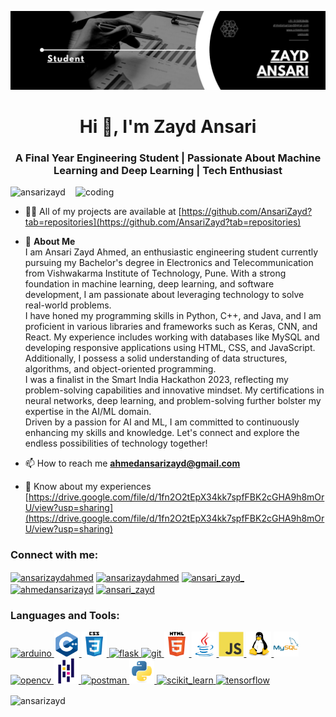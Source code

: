 ![logo](https://github.com/AnsariZayd/AnsariZayd/blob/main/Black%20%26%20White%20Modern%20Minimalist%20Data%20Analyst%20LinkedIn%20Banner.jpg)
<h1 align="center">Hi 👋, I'm Zayd Ansari</h1>
<h3 align="center">A Final Year Engineering Student | Passionate About Machine Learning and Deep Learning | Tech Enthusiast</h3>
<img align="right" alt = "coding" width="400" src="https://gifdb.com/images/high/animated-man-computer-coding-nae6mec378lsg1i3.gif">
<p align="left"> <img src="https://komarev.com/ghpvc/?username=ansarizayd&label=Profile%20views&color=0e75b6&style=flat" alt="ansarizayd" /> </p>

- 👨‍💻 All of my projects are available at [https://github.com/AnsariZayd?tab=repositories](https://github.com/AnsariZayd?tab=repositories)

- 💬 **About Me** <br>I am Ansari Zayd Ahmed, an enthusiastic engineering student currently pursuing my Bachelor's degree in Electronics and Telecommunication from Vishwakarma Institute of Technology, Pune. With a strong foundation in machine learning, deep learning, and software development, I am passionate about leveraging technology to solve real-world problems. <br>I have honed my programming skills in Python, C++, and Java, and I am proficient in various libraries and frameworks such as Keras, CNN, and React. My experience includes working with databases like MySQL and developing responsive applications using HTML, CSS, and JavaScript. Additionally, I possess a solid understanding of data structures, algorithms, and object-oriented programming. <br>I was a finalist in the Smart India Hackathon 2023, reflecting my problem-solving capabilities and innovative mindset. My certifications in neural networks, deep learning, and problem-solving further bolster my expertise in the AI/ML domain. <br>Driven by a passion for AI and ML, I am committed to continuously enhancing my skills and knowledge. Let's connect and explore the endless possibilities of technology together!

- 📫 How to reach me **ahmedansarizayd@gmail.com**

- 📄 Know about my experiences [https://drive.google.com/file/d/1fn2O2tEpX34kk7spfFBK2cGHA9h8mOrU/view?usp=sharing](https://drive.google.com/file/d/1fn2O2tEpX34kk7spfFBK2cGHA9h8mOrU/view?usp=sharing)

<h3 align="left">Connect with me:</h3>
<p align="left">
<a href="https://www.linkedin.com/in/ansari-zayd-ahmed-a39a59230" target="blank"><img align="center" src="https://raw.githubusercontent.com/rahuldkjain/github-profile-readme-generator/master/src/images/icons/Social/linked-in-alt.svg" alt="ansarizaydahmed" height="30" width="40" /></a>
<a href="https://kaggle.com/ansarizaydahmed" target="blank"><img align="center" src="https://raw.githubusercontent.com/rahuldkjain/github-profile-readme-generator/master/src/images/icons/Social/kaggle.svg" alt="ansarizaydahmed" height="30" width="40" /></a>
<a href="https://instagram.com/ansari_zayd_" target="blank"><img align="center" src="https://raw.githubusercontent.com/rahuldkjain/github-profile-readme-generator/master/src/images/icons/Social/instagram.svg" alt="ansari_zayd_" height="30" width="40" /></a>
<a href="https://www.hackerrank.com/ahmedansarizayd" target="blank"><img align="center" src="https://raw.githubusercontent.com/rahuldkjain/github-profile-readme-generator/master/src/images/icons/Social/hackerrank.svg" alt="ahmedansarizayd" height="30" width="40" /></a>
<a href="https://www.leetcode.com/ansari_zayd" target="blank"><img align="center" src="https://raw.githubusercontent.com/rahuldkjain/github-profile-readme-generator/master/src/images/icons/Social/leet-code.svg" alt="ansari_zayd" height="30" width="40" /></a>
</p>

<h3 align="left">Languages and Tools:</h3>
<p align="left"> <a href="https://www.arduino.cc/" target="_blank" rel="noreferrer"> <img src="https://cdn.worldvectorlogo.com/logos/arduino-1.svg" alt="arduino" width="40" height="40"/> </a> <a href="https://www.w3schools.com/cpp/" target="_blank" rel="noreferrer"> <img src="https://raw.githubusercontent.com/devicons/devicon/master/icons/cplusplus/cplusplus-original.svg" alt="cplusplus" width="40" height="40"/> </a> <a href="https://www.w3schools.com/css/" target="_blank" rel="noreferrer"> <img src="https://raw.githubusercontent.com/devicons/devicon/master/icons/css3/css3-original-wordmark.svg" alt="css3" width="40" height="40"/> </a> <a href="https://flask.palletsprojects.com/" target="_blank" rel="noreferrer"> <img src="https://www.vectorlogo.zone/logos/pocoo_flask/pocoo_flask-icon.svg" alt="flask" width="40" height="40"/> </a> <a href="https://git-scm.com/" target="_blank" rel="noreferrer"> <img src="https://www.vectorlogo.zone/logos/git-scm/git-scm-icon.svg" alt="git" width="40" height="40"/> </a> <a href="https://www.w3.org/html/" target="_blank" rel="noreferrer"> <img src="https://raw.githubusercontent.com/devicons/devicon/master/icons/html5/html5-original-wordmark.svg" alt="html5" width="40" height="40"/> </a> <a href="https://www.java.com" target="_blank" rel="noreferrer"> <img src="https://raw.githubusercontent.com/devicons/devicon/master/icons/java/java-original.svg" alt="java" width="40" height="40"/> </a> <a href="https://developer.mozilla.org/en-US/docs/Web/JavaScript" target="_blank" rel="noreferrer"> <img src="https://raw.githubusercontent.com/devicons/devicon/master/icons/javascript/javascript-original.svg" alt="javascript" width="40" height="40"/> </a> <a href="https://www.linux.org/" target="_blank" rel="noreferrer"> <img src="https://raw.githubusercontent.com/devicons/devicon/master/icons/linux/linux-original.svg" alt="linux" width="40" height="40"/> </a> <a href="https://www.mysql.com/" target="_blank" rel="noreferrer"> <img src="https://raw.githubusercontent.com/devicons/devicon/master/icons/mysql/mysql-original-wordmark.svg" alt="mysql" width="40" height="40"/> </a> <a href="https://opencv.org/" target="_blank" rel="noreferrer"> <img src="https://www.vectorlogo.zone/logos/opencv/opencv-icon.svg" alt="opencv" width="40" height="40"/> </a> <a href="https://pandas.pydata.org/" target="_blank" rel="noreferrer"> <img src="https://raw.githubusercontent.com/devicons/devicon/2ae2a900d2f041da66e950e4d48052658d850630/icons/pandas/pandas-original.svg" alt="pandas" width="40" height="40"/> </a> <a href="https://postman.com" target="_blank" rel="noreferrer"> <img src="https://www.vectorlogo.zone/logos/getpostman/getpostman-icon.svg" alt="postman" width="40" height="40"/> </a> <a href="https://www.python.org" target="_blank" rel="noreferrer"> <img src="https://raw.githubusercontent.com/devicons/devicon/master/icons/python/python-original.svg" alt="python" width="40" height="40"/> </a> <a href="https://scikit-learn.org/" target="_blank" rel="noreferrer"> <img src="https://upload.wikimedia.org/wikipedia/commons/0/05/Scikit_learn_logo_small.svg" alt="scikit_learn" width="40" height="40"/> </a> <a href="https://www.tensorflow.org" target="_blank" rel="noreferrer"> <img src="https://www.vectorlogo.zone/logos/tensorflow/tensorflow-icon.svg" alt="tensorflow" width="40" height="40"/> </a> </p>

<p><img align="center" src="https://github-readme-stats.vercel.app/api/top-langs?username=ansarizayd&show_icons=true&locale=en&layout=compact" alt="ansarizayd" /></p>

